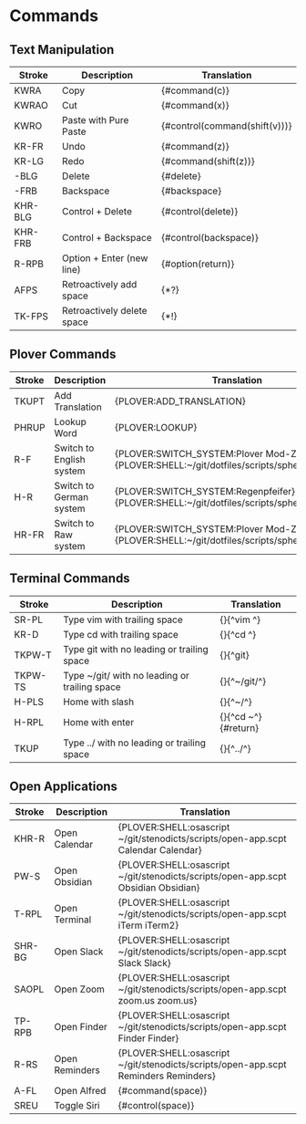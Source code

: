 # Commands

## Text Manipulation

| Stroke  | Description                | Translation                   |
|---------|----------------------------|-------------------------------|
| KWRA    | Copy                       | {#command(c)}                 |
| KWRAO   | Cut                        | {#command(x)}                 |
| KWRO    | Paste with Pure Paste      | {#control(command(shift(v)))} |
| KR-FR   | Undo                       | {#command(z)}                 |
| KR-LG   | Redo                       | {#command(shift(z))}          |
| -BLG    | Delete                     | {#delete}                     |
| -FRB    | Backspace                  | {#backspace}                  |
| KHR-BLG | Control + Delete           | {#control(delete)}            |
| KHR-FRB | Control + Backspace        | {#control(backspace)}         |
| R-RPB   | Option + Enter (new line)  | {#option(return)}             |
| AFPS    | Retroactively add space    | {\*?}                         |
| TK-FPS  | Retroactively delete space | {\*!}                         |


## Plover Commands

| Stroke | Description              | Translation                                                                                |
|--------|--------------------------|--------------------------------------------------------------------------------------------|
| TKUPT  | Add Translation          | {PLOVER:ADD_TRANSLATION}                                                                   |
| PHRUP  | Lookup Word              | {PLOVER:LOOKUP}                                                                            |
| R-F    | Switch to English system | {PLOVER:SWITCH_SYSTEM:Plover Mod-Z}{PLOVER:SHELL:~/git/dotfiles/scripts/sphero/english.sh} |
| H-R    | Switch to German system  | {PLOVER:SWITCH_SYSTEM:Regenpfeifer}{PLOVER:SHELL:~/git/dotfiles/scripts/sphero/german.sh}  |
| HR-FR  | Switch to Raw system     | {PLOVER:SWITCH_SYSTEM:Plover Mod-Z Raw}{PLOVER:SHELL:~/git/dotfiles/scripts/sphero/raw.sh} |

## Terminal Commands

| Stroke       | Description                                   | Translation               |
|--------------|-----------------------------------------------|---------------------------|
| SR-PL        | Type vim with trailing space                  | {}{^vim ^}                |
| KR-D         | Type cd with trailing space                   | {}{^cd ^}                 |
| TKPW-T       | Type git with no leading or trailing space    | {}{^git}                  |
| TKPW-TS      | Type ~/git/ with no leading or trailing space | {}{^~/git/^}              |
| H-PLS        | Home with slash                               | {}{^~/^}                  |
| H-RPL        | Home with enter                               | {}{^cd ~^}{#return}       |
| TKUP         | Type ../ with no leading or trailing space    | {}{^../^}                 |


## Open Applications

| Stroke | Description    | Translation                                                                         |
|--------|----------------|-------------------------------------------------------------------------------------|
| KHR-R  | Open Calendar  | {PLOVER:SHELL:osascript ~/git/stenodicts/scripts/open-app.scpt Calendar Calendar}   |
| PW-S   | Open Obsidian  | {PLOVER:SHELL:osascript ~/git/stenodicts/scripts/open-app.scpt Obsidian Obsidian}   |
| T-RPL  | Open Terminal  | {PLOVER:SHELL:osascript ~/git/stenodicts/scripts/open-app.scpt iTerm iTerm2}        |
| SHR-BG | Open Slack     | {PLOVER:SHELL:osascript ~/git/stenodicts/scripts/open-app.scpt Slack Slack}         |
| SAOPL  | Open Zoom      | {PLOVER:SHELL:osascript ~/git/stenodicts/scripts/open-app.scpt zoom.us zoom.us}     |
| TP-RPB | Open Finder    | {PLOVER:SHELL:osascript ~/git/stenodicts/scripts/open-app.scpt Finder Finder}       |
| R-RS   | Open Reminders | {PLOVER:SHELL:osascript ~/git/stenodicts/scripts/open-app.scpt Reminders Reminders} |
| A-FL   | Open Alfred    | {#command(space)}                                                                   |
| SREU   | Toggle Siri    | {#control(space)}                                                                   |


